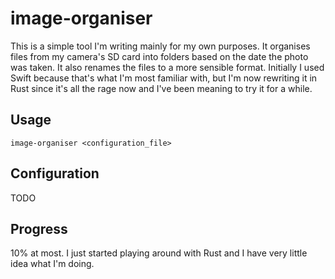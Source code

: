 # image-organiser

This is a simple tool I'm writing mainly for my own purposes. It organises files from my camera's SD card into folders based on the date the photo was taken. It also renames the files to a more sensible format.
Initially I used Swift because that's what I'm most familiar with, but I'm now rewriting it in Rust since it's all the rage now and I've been meaning to try it for a while.

## Usage

```
image-organiser <configuration_file>
```

## Configuration

TODO

## Progress

10% at most. I just started playing around with Rust and I have very little idea what I'm doing.
